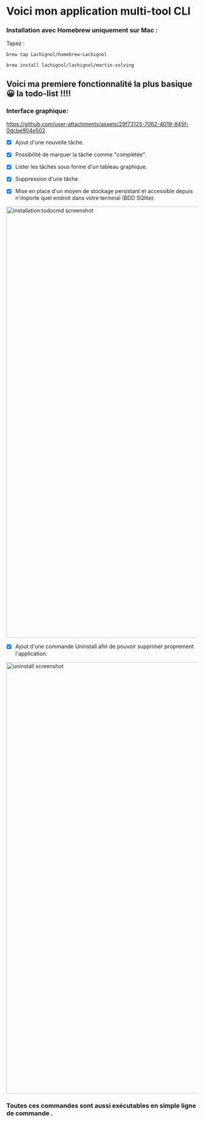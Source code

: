# Voici mon application multi-tool CLI

### Installation avec Homebrew uniquement sur Mac :

Tapez :

```
brew tap Lachignol/homebrew-Lachignol 
```

```
brew install lachignol/lachignol/martin-solving
```


 ## Voici ma premiere fonctionnalité la plus basique 😀 la todo-list !!!!


### Interface graphique:

https://github.com/user-attachments/assets/29f73125-7062-4019-845f-0dcbe904e502

- [x] Ajout d'une nouvelle tâche.
- [x] Possibilité de marquer la tâche comme "complétée".
- [x] Lister les tâches sous forme d'un tableau graphique.
- [x] Suppression d'une tâche.
- [x] Mise en place d'un moyen de stockage persistant et accessible depuis n'importe quel endroit dans votre terminal (BDD SQlite):

      
      
<img width="1133" alt="installation:todocmd screenshot" src="https://github.com/Lachignol/cli-app/assets/110435478/a4a2c0b0-66cd-4d9f-ac3d-1bbda79c7fd5">

- [x] Ajout d'une commande Uninstall afin de pouvoir supprimer proprement l'application:



      
<img width="1133" alt="uninstall screenshot" src="https://github.com/Lachignol/cli-app/assets/110435478/cf43a513-d0e7-48b0-ae64-f18b0db4530d">







### Toutes ces commandes sont aussi exécutables en simple ligne de commande .


